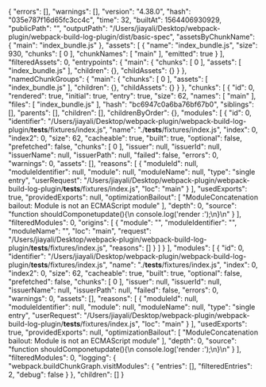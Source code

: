 {
  "errors": [],
  "warnings": [],
  "version": "4.38.0",
  "hash": "035e787f16d65fc3cc4c",
  "time": 32,
  "builtAt": 1564406930929,
  "publicPath": "",
  "outputPath": "/Users/jiayali/Desktop/webpack-plugin/webpack-build-log-plugin/dist/basic-spec",
  "assetsByChunkName": {
    "main": "index_bundle.js"
  },
  "assets": [
    {
      "name": "index_bundle.js",
      "size": 930,
      "chunks": [
        0
      ],
      "chunkNames": [
        "main"
      ],
      "emitted": true
    }
  ],
  "filteredAssets": 0,
  "entrypoints": {
    "main": {
      "chunks": [
        0
      ],
      "assets": [
        "index_bundle.js"
      ],
      "children": {},
      "childAssets": {}
    }
  },
  "namedChunkGroups": {
    "main": {
      "chunks": [
        0
      ],
      "assets": [
        "index_bundle.js"
      ],
      "children": {},
      "childAssets": {}
    }
  },
  "chunks": [
    {
      "id": 0,
      "rendered": true,
      "initial": true,
      "entry": true,
      "size": 62,
      "names": [
        "main"
      ],
      "files": [
        "index_bundle.js"
      ],
      "hash": "bc6947c0a6ba76bf67b0",
      "siblings": [],
      "parents": [],
      "children": [],
      "childrenByOrder": {},
      "modules": [
        {
          "id": 0,
          "identifier": "/Users/jiayali/Desktop/webpack-plugin/webpack-build-log-plugin/__tests__/fixtures/index.js",
          "name": "./__tests__/fixtures/index.js",
          "index": 0,
          "index2": 0,
          "size": 62,
          "cacheable": true,
          "built": true,
          "optional": false,
          "prefetched": false,
          "chunks": [
            0
          ],
          "issuer": null,
          "issuerId": null,
          "issuerName": null,
          "issuerPath": null,
          "failed": false,
          "errors": 0,
          "warnings": 0,
          "assets": [],
          "reasons": [
            {
              "moduleId": null,
              "moduleIdentifier": null,
              "module": null,
              "moduleName": null,
              "type": "single entry",
              "userRequest": "/Users/jiayali/Desktop/webpack-plugin/webpack-build-log-plugin/__tests__/fixtures/index.js",
              "loc": "main"
            }
          ],
          "usedExports": true,
          "providedExports": null,
          "optimizationBailout": [
            "ModuleConcatenation bailout: Module is not an ECMAScript module"
          ],
          "depth": 0,
          "source": "function shouldComponetupdate(){\n  console.log('render :');\n}\n"
        }
      ],
      "filteredModules": 0,
      "origins": [
        {
          "module": "",
          "moduleIdentifier": "",
          "moduleName": "",
          "loc": "main",
          "request": "/Users/jiayali/Desktop/webpack-plugin/webpack-build-log-plugin/__tests__/fixtures/index.js",
          "reasons": []
        }
      ]
    }
  ],
  "modules": [
    {
      "id": 0,
      "identifier": "/Users/jiayali/Desktop/webpack-plugin/webpack-build-log-plugin/__tests__/fixtures/index.js",
      "name": "./__tests__/fixtures/index.js",
      "index": 0,
      "index2": 0,
      "size": 62,
      "cacheable": true,
      "built": true,
      "optional": false,
      "prefetched": false,
      "chunks": [
        0
      ],
      "issuer": null,
      "issuerId": null,
      "issuerName": null,
      "issuerPath": null,
      "failed": false,
      "errors": 0,
      "warnings": 0,
      "assets": [],
      "reasons": [
        {
          "moduleId": null,
          "moduleIdentifier": null,
          "module": null,
          "moduleName": null,
          "type": "single entry",
          "userRequest": "/Users/jiayali/Desktop/webpack-plugin/webpack-build-log-plugin/__tests__/fixtures/index.js",
          "loc": "main"
        }
      ],
      "usedExports": true,
      "providedExports": null,
      "optimizationBailout": [
        "ModuleConcatenation bailout: Module is not an ECMAScript module"
      ],
      "depth": 0,
      "source": "function shouldComponetupdate(){\n  console.log('render :');\n}\n"
    }
  ],
  "filteredModules": 0,
  "logging": {
    "webpack.buildChunkGraph.visitModules": {
      "entries": [],
      "filteredEntries": 2,
      "debug": false
    }
  },
  "children": []
}